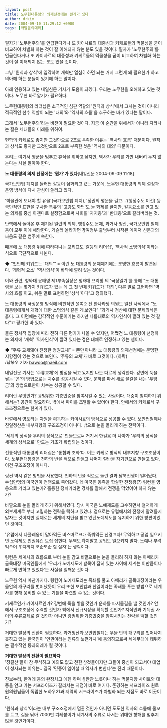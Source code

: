 ```yaml
---
layout: post
title: 노무현대통령의 의제선정에는 뭔가가 있다
author: drkim
date: 2004-09-10 11:29:12 +0900
tags: [깨달음의대화]
---
```

 필자가 '노무현주의'를 언급한다거나 또 카이사르의 대중성과 키케로들의 먹물성을 굳이 비교하여 차별화 하는 것이 잘 이해되지 않는 분도 있을 것이다. 필자가 '노무현주의'를 언급한다거나 또 카이사르의 대중성과 키케로들의 먹물성을 굳이 비교하여 차별화 하는 것이 잘 이해되지 않는 분도 있을 것이다.    
  
그냥 '원칙과 상식'에 입각하여 개혁만 열심히 하면 되는 거지 그런게 왜 필요한가 하고 의아해 하는 분들이 있기에 하는 말이다.    
  
아래 인용하고 있는 내일신문 기사가 도움이 되겠다. 우리는 노무현을 오해하고 있는 것이다. 노무현 바로알기가 필요하다.    
  
노무현대통령의 리더십은 소극적인 심판 역할의 '원칙과 상식'에서 그치는 것이 아니라 적극적인 선수 역할이 되는 '대의'와 '역사의 흐름'을 추구하는 바가 있다는 말이다.    
  
그래서 '노무현주의'라는 비전이 필요한 것이다. 지금 이 순간을 위해서가 아니라 자라나는 젊은 세대들의 미래를 위하여.    
  
현학의 키케로도 좋지만 그것만으로 2프로 부족한 이유는 '역사의 흐름' 때문이다. 원칙과 상식도 좋지만 그것만으로 2프로 부족한 것은 '역사의 대의' 때문이다.    
  
우리는 여기서 행군을 멈추고 휴식을 취하고 싶지만, 역사가 우리를 가만 내버려 두지 않는다는 사실 알아야 한다. 


    

    
          
  
**노 대통령의 의제 선정에는 '뭔가'가 있다**[내일신문 2004-09-09 11:18]    
  
국가보안법 폐지를 둘러싼 갈등이 심화되고 있는 가운데, 노무현 대통령의 의제 설정과 운영 방식에 다시 관심이 쏠리고 있다.    
  
'박물관에 보내야 할 유물'(국가보안법 폐지), '정권의 명운을 걸고…'(행정수도 이전) 등 극단적인 표현을 구사한 특유의 '고강도 화법'도 늘 화제를 끌지만, 갈등요소를 안고 있는 의제를 중심 아젠다로 설정함으로써 사회를 '지지층'과 '반대층'으로 갈라버리는 것.    
  
탄핵에서 돌아온 후 제기된 일련의 의제, 행정수도 문제, 과거사 청산, 국가보안법 철폐 등이 모두 이에 해당한다. 거슬러 올라가면 참여정부 출범부터 시작된 메이저 신문과의 싸움도 같은 범주에 속한다.    
  
때문에 노 대통령 뒤에 따라다니는 꼬리표도 '갈등의 리더십', '역사적 소명의식'이라는 식으로 극단적으로 나뉜다.    
  
◆ “첫번째 키워드는 '대의'” = 이런 노 대통령의 문제제기에는 분명한 흐름이 발견된다. '개혁적 요소' '역사의식'이 바닥에 깔려 있는 것이다. 
  
  
이와 관련, 청와대 윤태영 제1부속실장은 청와대 브리핑 의 '국정일기'를 통해 “노 대통령을 보는 몇가지 키워드가 있는 데 그 첫 번째 키워드가 '대의', 다른 말로 표현하면 '역사의 흐름'이고, 쉬운 말로 표현하면 '상식'이다”고 정의했다.    
  
노 대통령의 국정운영 방식에 비판적인 윤여준 전 한나라당 의원도 일전 사적에서 “노 대통령에게서 개혁에 대한 소명의식 같은 게 보인다” “과거사 청산에 대한 문제의식은 옳다. 그 이면에는 감각적인 수준이기는 하지만 나름대로의 역사인식이 깔려 있는 것 같다”고 평가한 바 있다.    
  
물론 정치적 입장에 따라 전혀 다른 평가가 나올 수 있지만, 어쨌건 노 대통령이 선정하는 의제에 '개혁' '역사인식'이 깔려 있다는 점은 대체로 인정하고 있는 셈이다.    
  
◆ “주류 교체돼야 진정한 정권교체” = 뿐만 아니라 노 대통령의 의제선정에는 분명한 지향점이 있는 것으로 보인다. '주류의 교체'가 바로 그것이다. (하략)   
/남봉우 기자 bawoo@naeil.com    
  
내일신문 기사는 '주류교체'에 방점을 찍고 있지만 나는 다르게 생각한다. 강변에 둑을 쌓는 '곤'의 방법으로는 치수를 성공시킬 수 없다. 운하를 파서 새로 물길을 내는 '우임금'의 방법으로만이 치수는 성공할 수 있다.    
  
리더란 무엇인가? 광범위한 기층민중을 참여시킬 수 있는 사람이다. 대중이 참여하기 위해서는? 공간이 필요하다. 밖에서 파이를 조달할 수 있어야 한다. 안에서의 키케로식 구조조정으로는 한계가 있다.    
  
바깥에서 영토라는 자원을 획득하는 카이사르의 방식으로 성공할 수 있다. 보안법철폐나 친일청산은 내부지향의 구조조정이 아니다. 밖으로 눈을 돌리게 하는 전략이다.    
  
'세계의 상식을 우리의 상식으로' 만들므로써 거기서 한걸음 더 나아가 '우리의 상식을 세계의 상식으로' 만드는 기초가 확립되는 것이다.    
  
전통적인 대통령의 리더십은 '통합과 조화'다. 이는 키케로 방식의 내부지향 구조조정이다. 노무현대통령은 천하의 반을 적으로 만들고 나머지 절반을 자기편으로 만들고 있다. 이건 구조조정이 아니다.    
  
링컨 역시 같은 방법을 사용했다. 천하의 반을 적으로 돌린 결과 남북전쟁이 일어났다. 수십만명의 미국인이 전쟁으로 죽어갔다. 왜 미국은 동족을 학살한 전쟁광(?) 링컨을 영웅으로 기리고 있는가? 훌륭한 정치가라면 정치를 잘해서 전쟁을 막았어야 하지 않는가?    
  
바깥으로 눈을 돌리게 하기 위해서였다. 당시 미국은 노예제도를 고수하면서 철저하게 외부세계로 부터 고립하는 전략을 택하고 있었다. 겉으로는 유럽에서의 전쟁에 말려들지 말자는 것이지만 실제로는 세계의 지탄을 받고 있던노예제도를 유지하기 위한 방편이었던 것이다.    
  
'유럽에서 나폴레옹이 말아먹든 비스마르크가 죽쒀먹든 신경끄자! 무역하고 공업 일으키면 노예제도 인권유린 트집 잡힌다. 무역도 하지말고 공업도 일으키지 말자. 노예나 부려먹으며 우리끼리 오순도순 잘 살자'는 생각이다. 
  
  
링컨은 세계사의 흐름으로 부터 눈을 감고 바깥으로는 눈을 돌리려 하지 않는 아메리카 골목대장 미국인들에게 '우리가 노예제도에 발목이 잡혀 있는 사이에 세계는 이만큼이나 빠르게 변하고 있었다'는 사실을 일깨운 것이다. 
  
  
노무현 역시 마찬가지다. 링컨이 노예제도라는 족쇄를 풀고 아메리카 골목대장이라는 우물안의 개구리를 벗어났듯이 우리 또한 보안법과 친일이라는 족쇄를 푸는 방법으로 세계사를 향해 웅비할 수 있는 기틀을 마련할 수 있는 것이다.    
  
키케로인가 카이사르인가? 강변에 둑을 쌓을 것인가 운하를 파서물길을 낼 것인가? 안에서 구조조정에 주력할 것인가 밖에서 신규시장을 획득할 것인가? 지식인과 기득권 사이의 주류교체로 갈 것인가 아니면 광범위한 기층민중을 참여시키는 전략을 택할 것인가?    
  
거대한 발상의 전환이 필요하다. 과거청산과 보안법철폐는 우물 안의 개구리를 벗어나지 못하고 있는 한국인이 '인권이라는 인류의 보편가치'에 동의하므로써 세계무대에 데뷔하는 필수적인 통과의례가 될 것이다.    
  
**거대한 발상의 전환이 필요하다**  
'장길산'들이 참 무식하고 예의도 없고 천한 상것들이지만 그들이 중심이 되고서야 대업이 성사되는 이유는.. 결국 '민중이 일어설 때 역사가 변한다'는 진리 때문이다.    
  
진보누리, 한겨레 등의 완장차고 에헴 하며 심판관 노릇이나 하는 먹물지향 사이트와 대중을 안고 가는 서프라이즈가 갈라서는 지점이 바로 여기다. 존경하는 서프라이즈 원로원의원님들이 독립한 노하우21과 저력의 서프라이즈가 차별화 되는 지점도 바로 이곳이다.    
  
'원칙과 상식'이라는 내부 구조조정에서 멈출 것인가 아니면 도도한 역사의 흐름에 물꼬를 트고, 길을 닦아 7000만 겨레붙이가 세계사의 주류로 나서는 위대한 항해를 멈추지 않을 것인가이다.